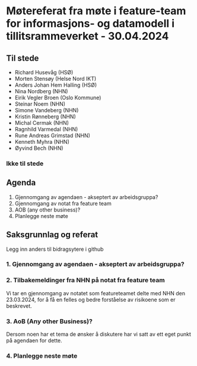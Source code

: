 # Møtereferat fra møte i feature-team for informasjons- og datamodell i tillitsrammeverket - 30.04.2024

## Til stede

- Richard Husevåg (HSØ)
- Morten Stensøy (Helse Nord IKT)
- Anders Johan Hem Halling (HSØ)
- Nina Nordberg (NHN)
- Eirik Vegler Broen (Oslo Kommune)
- Steinar Noem (NHN)
- Simone Vandeberg (NHN)
- Kristin Rønneberg (NHN)
- Michal Cermak (NHN)
- Ragnhild Varmedal (NHN)
- Rune Andreas Grimstad (NHN)
- Kenneth Myhra (NHN)
- Øyvind Bech (NHN)

### Ikke til stede

## Agenda

1. Gjennomgang av agendaen - akseptert av arbeidsgruppa?
2. Gjennomgang av notat fra feature team
3. AOB (any other business)?
4. Planlegge neste møte

## Saksgrunnlag og referat

Legg inn anders til bidragsytere i github

### 1. Gjennomgang av agendaen - akseptert av arbeidsgruppa?

### 2. Tilbakemeldinger fra NHN på notat fra feature team

Vi tar en gjennomgang av notatet som featureteamet delte med NHN den 23.03.2024, for å få en felles og bedre forståelse av risikoene som er beskrevet.

### 3. AoB (Any other Business)?

Dersom noen har et tema de ønsker å diskutere har vi satt av ett eget punkt på agendaen for dette.

### 4. Planlegge neste møte
